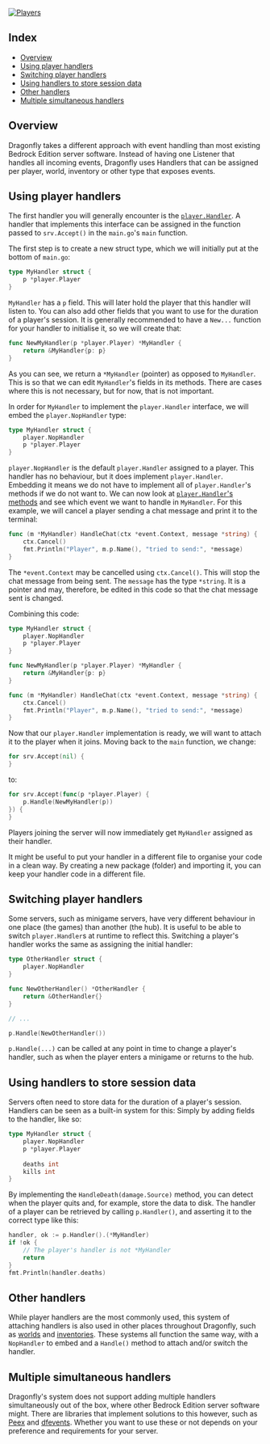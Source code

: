 [![Players](https://badges.fyi/static/go.dev/Documentation/29BEB0)](https://pkg.go.dev/github.com/df-mc/dragonfly/server/player#Handler)

## Index
* [Overview](#overview)
* [Using player handlers](#using-player-handlers)
* [Switching player handlers](#switching-player-handlers)
* [Using handlers to store session data](#using-handlers-to-store-session-data)
* [Other handlers](#other-handlers)
* [Multiple simultaneous handlers](#multiple-simultaneous-handlers)

## Overview
Dragonfly takes a different approach with event handling than most existing
Bedrock Edition server software. Instead of having one Listener that handles
all incoming events, Dragonfly uses Handlers that can be assigned per player,
world, inventory or other type that exposes events.

## Using player handlers
The first handler you will generally encounter is the [`player.Handler`](https://pkg.go.dev/github.com/df-mc/dragonfly/server/player#Handler).
A handler that implements this interface can be assigned in the function passed
to `srv.Accept()` in the `main.go`'s `main` function.

The first step is to create a new struct type, which we will initially
put at the bottom of `main.go`:
```go
type MyHandler struct {
	p *player.Player
}
```
`MyHandler` has a `p` field. This will later hold the player that this
handler will listen to. You can also add other fields that you want to
use for the duration of a player's session. It is generally recommended 
to have a `New...` function for your handler to initialise it, so we will 
create that:
```go
func NewMyHandler(p *player.Player) *MyHandler {
	return &MyHandler{p: p}
}
```
As you can see, we return a `*MyHandler` (pointer) as opposed to `MyHandler`.
This is so that we can edit `MyHandler`'s fields in its methods. There are
cases where this is not necessary, but for now, that is not important.

In order for `MyHandler` to implement the `player.Handler` interface, we
will embed the `player.NopHandler` type:
```go
type MyHandler struct {
	player.NopHandler
	p *player.Player
}
```
`player.NopHandler` is the default `player.Handler` assigned to a player.
This handler has no behaviour, but it does implement `player.Handler`.
Embedding it means we do not have to implement all of `player.Handler`'s
methods if we do not want to. We can now look at [`player.Handler`'s methods]((https://pkg.go.dev/github.com/df-mc/dragonfly/server/player#Handler))
and see which event we want to handle in `MyHandler`. For this example, we
will cancel a player sending a chat message and print it to the terminal:
```go
func (m *MyHandler) HandleChat(ctx *event.Context, message *string) {
	ctx.Cancel()
	fmt.Println("Player", m.p.Name(), "tried to send:", *message)
}
```
The `*event.Context` may be cancelled using `ctx.Cancel()`. This will stop
the chat message from being sent. The `message` has the type `*string`. It
is a pointer and may, therefore, be edited in this code so that the chat
message sent is changed.

Combining this code:
```go
type MyHandler struct {
	player.NopHandler
	p *player.Player
}

func NewMyHandler(p *player.Player) *MyHandler {
    return &MyHandler{p: p}
}

func (m *MyHandler) HandleChat(ctx *event.Context, message *string) {
    ctx.Cancel()
	fmt.Println("Player", m.p.Name(), "tried to send:", *message)
}
```

Now that our `player.Handler` implementation is ready, we will want to
attach it to the player when it joins. Moving back to the `main` function,
we change:
```go
for srv.Accept(nil) {
}
```
to:
```go
for srv.Accept(func(p *player.Player) {
	p.Handle(NewMyHandler(p))
}) {
}
```
Players joining the server will now immediately get `MyHandler` assigned as
their handler.

It might be useful to put your handler in a different file to organise your
code in a clean way. By creating a new package (folder) and importing it,
you can keep your handler code in a different file.

## Switching player handlers
Some servers, such as minigame servers, have very different behaviour in
one place (the games) than another (the hub). It is useful to be able to
switch `player.Handler`s at runtime to reflect this. Switching a player's
handler works the same as assigning the initial handler:
```go
type OtherHandler struct {
	player.NopHandler
}

func NewOtherHandler() *OtherHandler {
	return &OtherHandler{}
}

// ... 

p.Handle(NewOtherHandler())
```
`p.Handle(...)` can be called at any point in time to change a player's
handler, such as when the player enters a minigame or returns to the hub.

## Using handlers to store session data
Servers often need to store data for the duration of a player's session. 
Handlers can be seen as a built-in system for this: Simply by adding fields
to the handler, like so:
```go
type MyHandler struct {
	player.NopHandler
	p *player.Player
	
	deaths int
	kills int
}
```
By implementing the `HandleDeath(damage.Source)` method, you can detect
when the player quits and, for example, store the data to disk. The
handler of a player can be retrieved by calling `p.Handler()`, and asserting
it to the correct type like this:
```go
handler, ok := p.Handler().(*MyHandler)
if !ok {
	// The player's handler is not *MyHandler
	return
}
fmt.Println(handler.deaths)
```

## Other handlers
While player handlers are the most commonly used, this system of attaching
handlers is also used in other places throughout Dragonfly, such as [worlds](https://pkg.go.dev/github.com/df-mc/dragonfly/server/world#Handler)
and [inventories](https://pkg.go.dev/github.com/df-mc/dragonfly/server/item/inventory#Handler).
These systems all function the same way, with a `NopHandler` to embed and
a `Handle()` method to attach and/or switch the handler.

## Multiple simultaneous handlers
Dragonfly's system does not support adding multiple handlers simultaneously
out of the box, where other Bedrock Edition server software might. There 
are libraries that implement solutions to this however, such as [Peex](https://github.com/AndreasHGK/Peex) and [dfevents](https://github.com/Blackjack200/dfevents). 
Whether you want to use these or not depends on your preference and 
requirements for your server.
